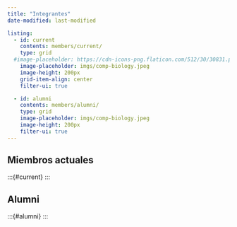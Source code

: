 ```yaml
---
title: "Integrantes"
date-modified: last-modified

listing:
  - id: current
    contents: members/current/
    type: grid
  #image-placeholder: https://cdn-icons-png.flaticon.com/512/30/30831.png
    image-placeholder: imgs/comp-biology.jpeg
    image-height: 200px
    grid-item-align: center
    filter-ui: true

  - id: alumni
    contents: members/alumni/
    type: grid
    image-placeholder: imgs/comp-biology.jpeg
    image-height: 200px
    filter-ui: true
---
```


## Miembros actuales

:::{#current}
:::

## Alumni

:::{#alumni}
:::

